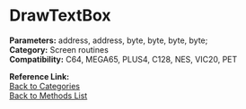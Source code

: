 # DrawTextBox

**Parameters:** address, address, byte, byte, byte, byte;  
**Category:** Screen routines  
**Compatibility:** C64, MEGA65, PLUS4, C128, NES, VIC20, PET  

**Reference Link:**  
[Back to Categories](../categories/screen_routines.md)  
[Back to Methods List](../../SUMMARY.md)

